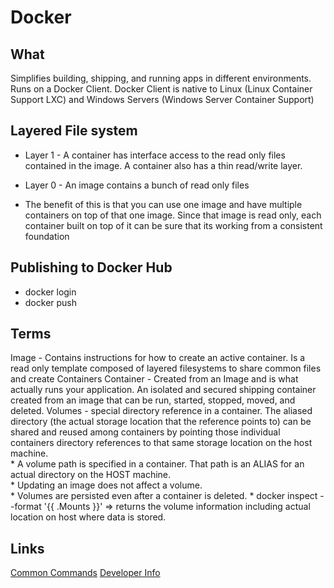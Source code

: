 # Docker

## What
Simplifies building, shipping, and running apps in different environments.
Runs on a Docker Client.
Docker Client is native to Linux (Linux Container Support LXC) and Windows Servers  (Windows Server Container Support)

## Layered File system
- Layer 1 - A container has interface access to the read only files contained in the image.  A container also has a thin read/write layer.
- Layer 0 - An image contains a bunch of read only files

- The benefit of this is that you can use one image and have multiple containers on top of that one image.  Since that image is read only, each container built on top of it can be sure that its working from a consistent foundation

## Publishing to Docker Hub
* docker login 
* docker push <image name>

## Terms
Image - Contains instructions for how to create an active container. Is a read only template composed of layered filesystems to share common files and create Containers
Container - Created from an Image and is what actually runs your application.  An isolated and secured shipping container created from an image that can be run, started, stopped, moved, and deleted.
Volumes - special directory reference in a container.  The aliased directory (the actual storage location that the reference points to) can be shared and reused among containers by pointing those individual containers directory references to that same storage location on the host machine.  
    * A volume path is specified in a container.  That path is an ALIAS for an actual directory on the HOST machine.  
    * Updating an image does not affect a volume.  
    * Volumes are persisted even after a container is deleted.
    * docker inspect --format '{{ .Mounts }}' <container id> => returns the volume information including actual location on host where data is stored.
   

## Links
[Common Commands](./developing/docker-commands.md)
[Developer Info](./developing/docker-for-developers.md)
